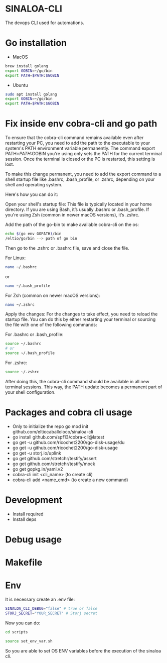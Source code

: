 # SINALOA-CLI
The devops CLI used for automations.


# Go installation

- MacOS
```bash
brew install golang
export GOBIN=~/go/bin
export PATH=$PATH:$GOBIN
```

- Ubuntu
```bash
sudo apt install golang
export GOBIN=~/go/bin
export PATH=$PATH:$GOBIN
```

# Fix inside env cobra-cli and go path

To ensure that the cobra-cli command remains available even after restarting your PC, you need to add the path to the executable to your system's PATH environment variable permanently. The command export PATH=$PATH:$GOBIN you're using only sets the PATH for the current terminal session. Once the terminal is closed or the PC is restarted, this setting is lost.

To make this change permanent, you need to add the export command to a shell startup file like .bashrc, .bash_profile, or .zshrc, depending on your shell and operating system.

Here's how you can do it:

Open your shell's startup file: This file is typically located in your home directory. If you are using Bash, it’s usually .bashrc or .bash_profile. If you're using Zsh (common in newer macOS versions), it’s .zshrc.

Add the path of the go-bin to make available cobra-cli on the os:
```bash
echo $(go env GOPATH)/bin
/eltio/go/bin --> path of go bin
```
Then go to the .zshrc or .bashrc file, save and close the file.

For Linux:
```bash
nano ~/.bashrc
```
or
```bash
nano ~/.bash_profile
```
For Zsh (common on newer macOS versions):
```bash
nano ~/.zshrc
```

Apply the changes: For the changes to take effect, you need to reload the startup file. You can do this by either restarting your terminal or sourcing the file with one of the following commands:

For .bashrc or .bash_profile:
```bash
source ~/.bashrc
# or
source ~/.bash_profile
```

For .zshrc:
```bash
source ~/.zshrc
```

After doing this, the cobra-cli command should be available in all new terminal sessions. This way, the PATH update becomes a permanent part of your shell configuration.


# Packages and cobra cli usage

- Only to initialize the repo go mod init github.com/eltiocaballoloco/sinaloa-cli
- go install github.com/spf13/cobra-cli@latest
- go get -u github.com/ricochet2200/go-disk-usage/du
- go get -u github.com/ricochet2200/go-disk-usage
- go get -u storj.io/uplink
- go get github.com/stretchr/testify/assert
- go get github.com/stretchr/testify/mock
- go get gopkg.in/yaml.v2
- cobra-cli init <cli_name> (to create cli)
- cobra-cli add <name_cmd> (to create a new command)


# Development

- Install required
- Install deps


# Debug usage



# Makefile



# Env

It is necessary create an .env file:

```bash
SINALOA_CLI_DEBUG="false" # true or false
STORJ_SECRET="YOUR_SECRET" # Storj secret
```

Now you can do:

```bash
cd scripts
```
```bash
source set_env_var.sh
```

So you are able to set OS ENV variables before the execution of the sinaloa cli.